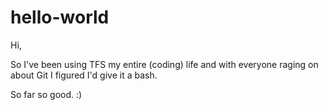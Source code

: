 # hello-world

Hi,

So I've been using TFS my entire (coding) life and with everyone raging on about Git I figured I'd give it a bash.

So far so good. :)
